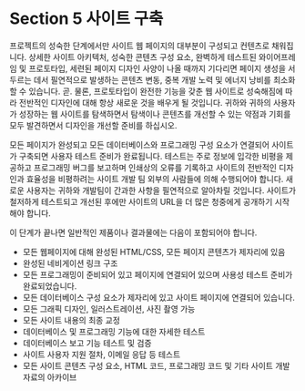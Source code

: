 # Section 5 사이트 구축

프로젝트의 성숙한 단계에서만 사이트 웹 페이지의 대부분이 구성되고 컨텐츠로 채워집니다. 상세한 사이트 아키텍처, 성숙한 콘텐츠 구성 요소, 완벽하게 테스트된 와이어프레임 및 프로토타입, 세련된 페이지 디자인 사양이 나올 때까지 기다리면 페이지 생성을 서두르는 데서 필연적으로 발생하는 콘텐츠 변동, 중복 개발 노력 및 에너지 낭비를 최소화할 수 있습니다. 곧. 물론, 프로토타입이 완전한 기능을 갖춘 웹 사이트로 성숙해짐에 따라 전반적인 디자인에 대해 항상 새로운 것을 배우게 될 것입니다. 귀하와 귀하의 사용자가 성장하는 웹 사이트를 탐색하면서 탐색이나 콘텐츠를 개선할 수 있는 약점과 기회를 모두 발견하면서 디자인을 개선할 준비를 하십시오.

모든 페이지가 완성되고 모든 데이터베이스와 프로그래밍 구성 요소가 연결되어 사이트가 구축되면 사용자 테스트 준비가 완료됩니다. 테스트는 주로 정보에 입각한 비평을 제공하고 프로그래밍 버그를 보고하며 인쇄상의 오류를 기록하고 사이트의 전반적인 디자인과 효율성을 비평하려는 사이트 개발 팀 외부의 사람들에 의해 수행되어야 합니다. 새로운 사용자는 귀하와 개발팀이 간과한 사항을 필연적으로 알아차릴 것입니다. 사이트가 철저하게 테스트되고 개선된 후에만 사이트의 URL을 더 많은 청중에게 공개하기 시작해야 합니다.

이 단계가 끝나면 일반적인 제품이나 결과물에는 다음이 포함되어야 합니다.

- 모든 웹페이지에 대해 완성된 HTML/CSS, 모든 페이지 콘텐츠가 제자리에 있음
- 완성된 네비게이션 링크 구조
- 모든 프로그래밍이 준비되어 있고 페이지에 연결되어 있으며 사용성 테스트 준비가 완료되었습니다.
- 모든 데이터베이스 구성 요소가 제자리에 있고 사이트 페이지에 연결되어 있습니다.
- 모든 그래픽 디자인, 일러스트레이션, 사진 촬영 가능
- 모든 사이트 내용의 최종 교정
- 데이터베이스 및 프로그래밍 기능에 대한 자세한 테스트
- 데이터베이스 보고 기능 테스트 및 검증
- 사이트 사용자 지원 절차, 이메일 응답 등 테스트
- 모든 사이트 콘텐츠 구성 요소, HTML 코드, 프로그래밍 코드 및 기타 사이트 개발 자료의 아카이브
